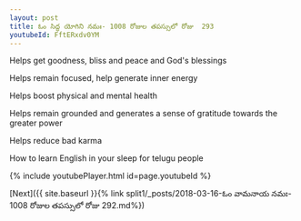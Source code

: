 ```yaml
---
layout: post
title: ఓం సిద్ధ యోగిని నమః- 1008 రోజుల తపస్సులో రోజు  293
youtubeId: FftERxdv0YM
---
```

 
 
Helps get goodness, bliss and peace and God's blessings
 
Helps remain focused, help generate inner energy 
 
Helps boost physical and mental health 
 
Helps remain grounded and generates a sense of gratitude towards the greater power 
 
Helps reduce bad karma
 
How to learn English in your sleep for telugu people
 
 
 
 


{% include youtubePlayer.html id=page.youtubeId %}
 
[Next]({{ site.baseurl }}{% link split1/_posts/2018-03-16-ఓం వామనాయ నమః- 1008 రోజుల తపస్సులో రోజు  292.md%})
 
